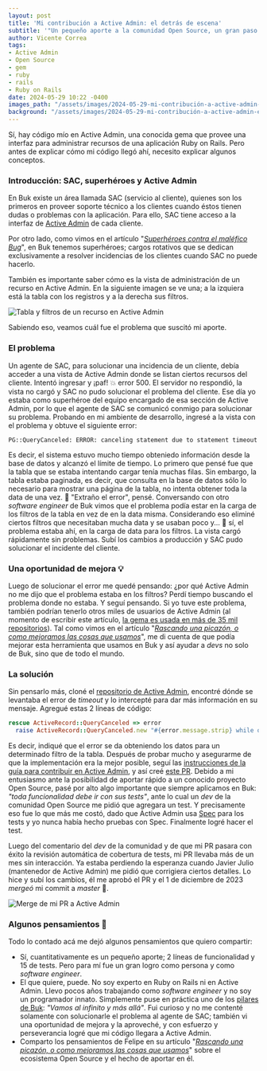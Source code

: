 ```yaml
---
layout: post
title: 'Mi contribución a Active Admin: el detrás de escena'
subtitle: '"Un pequeño aporte a la comunidad Open Source, un gran paso como persona y como software engineer"'
author: Vicente Correa
tags:
- Active Admin
- Open Source
- gem
- ruby
- rails
- Ruby on Rails
date: 2024-05-29 10:22 -0400
images_path: "/assets/images/2024-05-29-mi-contribución-a-active-admin-el-detrás-de-escena"
background: "/assets/images/2024-05-29-mi-contribución-a-active-admin-el-detrás-de-escena/fondo_open_source.jpg"
---
```

Sí, hay código mío en Active Admin, una conocida gema que provee una interfaz para administrar recursos de una aplicación Ruby on Rails. Pero antes de explicar cómo mi código llegó ahí, necesito explicar algunos conceptos.

### Introducción: SAC, superhéroes y Active Admin

En Buk existe un área llamada SAC (servicio al cliente), quienes son los primeros en proveer soporte técnico a los clientes cuando éstos tienen dudas o problemas con la aplicación. Para ello, SAC tiene acceso a la interfaz de [Active Admin](https://activeadmin.info/) de cada cliente.

Por otro lado, como vimos en el artículo "*[Superhéroes contra el maléfico Bug](http://localhost:4000/2022/07/20/superheros-contra-bugs.html)*", en Buk tenemos superhéroes; cargos rotativos que se dedican exclusivamente a resolver incidencias de los clientes cuando SAC no puede hacerlo.

También es importante saber cómo es la vista de administración de un recurso en Active Admin. En la siguiente imagen se ve una; a la izquiera está la tabla con los registros y a la derecha sus filtros.

![Tabla y filtros de un recurso en Active Admin]({{page.images_path}}/active_admin.png)

Sabiendo eso, veamos cuál fue el problema que suscitó mi aporte.

### El problema

Un agente de SAC, para solucionar una incidencia de un cliente, debía acceder a una vista de Active Admin donde se listan ciertos recursos del cliente. Intentó ingresar y ¡paf! 💥 error 500. El servidor no respondió, la vista no cargó y SAC no pudo solucionar el problema del cliente. Ese día yo estaba como superhéroe del equipo encargado de esa sección de Active Admin, por lo que el agente de SAC se comunicó conmigo para solucionar su problema. Probando en mi ambiente de desarrollo, ingresé a la vista con el problema y obtuve el siguiente error:
```
PG::QueryCanceled: ERROR: canceling statement due to statement timeout
```
Es decir, el sistema estuvo mucho tiempo obteniedo información desde la base de datos y alcanzó el límite de tiempo. Lo primero que pensé fue que la tabla que se estaba intentando cargar tenía muchas filas. Sin embargo, la tabla estaba paginada, es decir, que consulta en la base de datos sólo lo necesario para mostrar una página de la tabla, no intenta obtener toda la data de una vez. 🤔 "Extraño el error", pensé. Conversando con otro *software engineer* de Buk vimos que el problema podía estar en la carga de los filtros de la tabla en vez de en la data misma. Considerando eso eliminé ciertos filtros que necesitaban mucha data y se usaban poco y... 🥁 sí, el problema estaba ahí, en la carga de data para los filtros. La vista cargó rápidamente sin problemas. Subí los cambios a producción y SAC pudo solucionar el incidente del cliente.

### Una oportunidad de mejora 💡

Luego de solucionar el error me quedé pensando: ¿por qué Active Admin no me dijo que el problema estaba en los filtros? Perdí tiempo buscando el problema donde no estaba. Y seguí pensando. Si yo tuve este problema, también podrían tenerlo otros miles de usuarios de Active Admin (al momento de escribir este artículo, [la gema es usada en más de 35 mil repositorios](https://github.com/activeadmin/activeadmin/network/dependents?dependent_type=REPOSITORY)). Tal como vimos en el artículo "*[Rascando una picazón, o como mejoramos las cosas que usamos](https://buk.engineering/2022/05/10/rascando-picazon-como-mejoramos-cosas-usamos.html)*", me di cuenta de que podía mejorar esta herramienta que usamos en Buk y así ayudar a *devs* no solo de Buk, sino que de todo el mundo.

### La solución

Sin pensarlo más, cloné el [repositorio de Active Admin](https://github.com/activeadmin/activeadmin), encontré dónde se levantaba el error de *timeout* y lo intercepté para dar más información en su mensaje. Agregué estas 2 líneas de código:

```ruby
rescue ActiveRecord::QueryCanceled => error
  raise ActiveRecord::QueryCanceled.new "#{error.message.strip} while querying the values for the ActiveAdmin :#{method} filter"
```

Es decir, indiqué que el error se da obteniendo los datos para un determinado filtro de la tabla. Después de probar mucho y asegurarme de que la implementación era la mejor posible, seguí las [instrucciones de la guía para contribuir en Active Admin](https://github.com/activeadmin/activeadmin/blob/master/CONTRIBUTING.md), y así creé [este PR](https://github.com/activeadmin/activeadmin/pull/8117). Debido a mi entusiasmo ante la posibilidad de aportar rápido a un conocido proyecto Open Source, pasé por alto algo importante que siempre aplicamos en Buk: *"toda funcionalidad debe ir con sus tests"*, ante lo cual un *dev* de la comunidad Open Source me pidió que agregara un test. Y precisamente eso fue lo que más me costó, dado que Active Admin usa [Spec](https://github.com/ruby/spec) para los tests y yo nunca había hecho pruebas con Spec. Finalmente logré hacer el test.

Luego del comentario del *dev* de la comunidad y de que mi PR pasara con éxito la revisión automática de cobertura de tests, mi PR llevaba más de un mes sin interacción. Ya estaba perdiendo la esperanza cuando Javier Julio (mantenedor de Active Admin) me pidió que corrigiera ciertos detalles. Lo hice y subí los cambios, él me aprobó el PR y el 1 de diciembre de 2023 *mergeó* mi commit a *master* 🥹.

![Merge de mi PR a Active Admin]({{page.images_path}}/merge_PR.png)

### Algunos pensamientos 💭

Todo lo contado acá me dejó algunos pensamientos que quiero compartir:

- Sí, cuantitativamente es un pequeño aporte; 2 líneas de funcionalidad y 15 de tests. Pero para mí fue un gran logro como persona y como *software engineer*.
- El que quiere, puede. No soy experto en Ruby on Rails ni en Active Admin. Llevo pocos años trabajando como *software engineer* y no soy un programador innato. Simplemente puse en práctica uno de los [pilares de Buk](https://www.buk.cl/quienes-somos): *"Vamos al infinito y más allá"*. Fui curioso y no me contenté solamente con solucionarle el problema al agente de SAC; también vi una oportunidad de mejora y la aproveché, y con esfuerzo y perseverancia logré que mi código llegara a Active Admin.
- Comparto los pensamientos de Felipe en su artículo "*[Rascando una picazón, o como mejoramos las cosas que usamos](https://buk.engineering/2022/05/10/rascando-picazon-como-mejoramos-cosas-usamos.html)*" sobre el ecosistema Open Source y el hecho de aportar en él.

